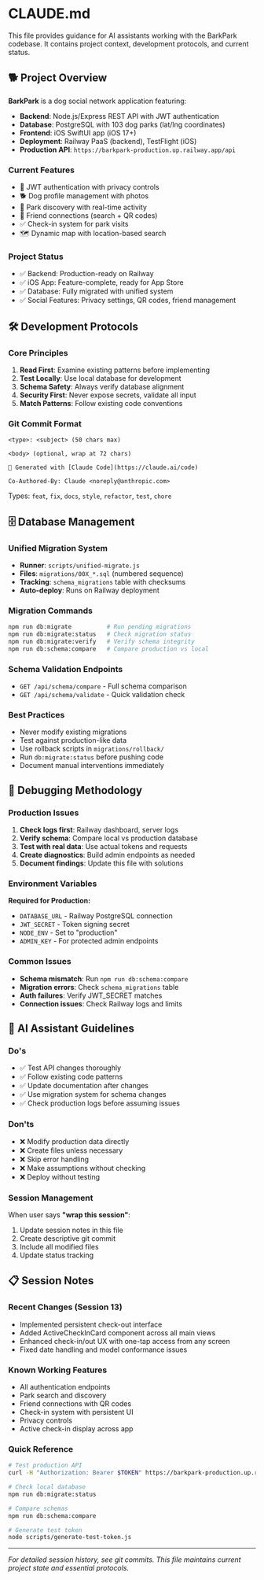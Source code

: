 # CLAUDE.md

This file provides guidance for AI assistants working with the BarkPark codebase. It contains project context, development protocols, and current status.

## 🐕 Project Overview

**BarkPark** is a dog social network application featuring:
- **Backend**: Node.js/Express REST API with JWT authentication
- **Database**: PostgreSQL with 103 dog parks (lat/lng coordinates)
- **Frontend**: iOS SwiftUI app (iOS 17+)
- **Deployment**: Railway PaaS (backend), TestFlight (iOS)
- **Production API**: `https://barkpark-production.up.railway.app/api`

### Current Features
- 🔐 JWT authentication with privacy controls
- 🐕 Dog profile management with photos
- 📍 Park discovery with real-time activity
- 👥 Friend connections (search + QR codes)
- ✅ Check-in system for park visits
- 🗺️ Dynamic map with location-based search

### Project Status
- ✅ Backend: Production-ready on Railway
- ✅ iOS App: Feature-complete, ready for App Store
- ✅ Database: Fully migrated with unified system
- ✅ Social Features: Privacy settings, QR codes, friend management

## 🛠️ Development Protocols

### Core Principles
1. **Read First**: Examine existing patterns before implementing
2. **Test Locally**: Use local database for development
3. **Schema Safety**: Always verify database alignment
4. **Security First**: Never expose secrets, validate all input
5. **Match Patterns**: Follow existing code conventions

### Git Commit Format
```
<type>: <subject> (50 chars max)

<body> (optional, wrap at 72 chars)

🤖 Generated with [Claude Code](https://claude.ai/code)

Co-Authored-By: Claude <noreply@anthropic.com>
```

Types: `feat`, `fix`, `docs`, `style`, `refactor`, `test`, `chore`

## 🗄️ Database Management

### Unified Migration System
- **Runner**: `scripts/unified-migrate.js`
- **Files**: `migrations/00X_*.sql` (numbered sequence)
- **Tracking**: `schema_migrations` table with checksums
- **Auto-deploy**: Runs on Railway deployment

### Migration Commands
```bash
npm run db:migrate          # Run pending migrations
npm run db:migrate:status   # Check migration status
npm run db:migrate:verify   # Verify schema integrity
npm run db:schema:compare   # Compare production vs local
```

### Schema Validation Endpoints
- `GET /api/schema/compare` - Full schema comparison
- `GET /api/schema/validate` - Quick validation check

### Best Practices
- Never modify existing migrations
- Test against production-like data
- Use rollback scripts in `migrations/rollback/`
- Run `db:migrate:status` before pushing code
- Document manual interventions immediately

## 🐛 Debugging Methodology

### Production Issues
1. **Check logs first**: Railway dashboard, server logs
2. **Verify schema**: Compare local vs production database
3. **Test with real data**: Use actual tokens and requests
4. **Create diagnostics**: Build admin endpoints as needed
5. **Document findings**: Update this file with solutions

### Environment Variables
**Required for Production:**
- `DATABASE_URL` - Railway PostgreSQL connection
- `JWT_SECRET` - Token signing secret
- `NODE_ENV` - Set to "production"
- `ADMIN_KEY` - For protected admin endpoints

### Common Issues
- **Schema mismatch**: Run `npm run db:schema:compare`
- **Migration errors**: Check `schema_migrations` table
- **Auth failures**: Verify JWT_SECRET matches
- **Connection issues**: Check Railway logs and limits

## 🧠 AI Assistant Guidelines

### Do's
- ✅ Test API changes thoroughly
- ✅ Follow existing code patterns
- ✅ Update documentation after changes
- ✅ Use migration system for schema changes
- ✅ Check production logs before assuming issues

### Don'ts
- ❌ Modify production data directly
- ❌ Create files unless necessary
- ❌ Skip error handling
- ❌ Make assumptions without checking
- ❌ Deploy without testing

### Session Management
When user says **"wrap this session"**:
1. Update session notes in this file
2. Create descriptive git commit
3. Include all modified files
4. Update status tracking

## 📋 Session Notes

### Recent Changes (Session 13)
- Implemented persistent check-out interface
- Added ActiveCheckInCard component across all main views
- Enhanced check-in/out UX with one-tap access from any screen
- Fixed date handling and model conformance issues

### Known Working Features
- All authentication endpoints
- Park search and discovery
- Friend connections with QR codes
- Check-in system with persistent UI
- Privacy controls
- Active check-in display across app

### Quick Reference
```bash
# Test production API
curl -H "Authorization: Bearer $TOKEN" https://barkpark-production.up.railway.app/api/parks

# Check local database
npm run db:migrate:status

# Compare schemas
npm run db:schema:compare

# Generate test token
node scripts/generate-test-token.js
```

---
*For detailed session history, see git commits. This file maintains current project state and essential protocols.*